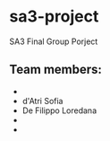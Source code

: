 # sa3-project
SA3 Final Group Porject

## Team members:
- 
- d'Atri Sofia
- De Filippo Loredana
- 
- 
